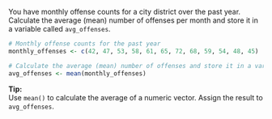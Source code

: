 You have monthly offense counts for a city district over the past year. Calculate the average (mean) number of offenses per month and store it in a variable called `avg_offenses`.

```R
# Monthly offense counts for the past year
monthly_offenses <- c(42, 47, 53, 58, 61, 65, 72, 68, 59, 54, 48, 45)

# Calculate the average (mean) number of offenses and store it in a variable called 'avg_offenses'
avg_offenses <- mean(monthly_offenses)

```

**Tip:**  
Use `mean()` to calculate the average of a numeric vector. Assign the result to `avg_offenses`.